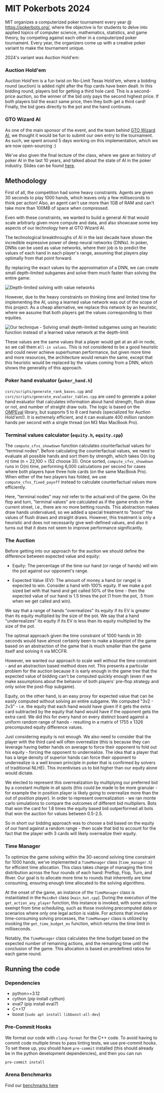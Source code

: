 # MIT Pokerbots 2024
MIT organizes a computerized poker tournament every year @ https://pokerbots.org/, where the objective is for students to delve into applied topics of computer science, mathematics, statistics, and game theory, by competing against each other in a computerized poker tournament. Every year, the organizers come up with a creative poker variant to make the tournament unique.

2024's variant was Auction Hold'em:

### Auction Hold'em

Auction Hold'em is a fun twist on No-Limit Texas Hold'em, where a bidding round (auction) is added right after the flop cards have been dealt. In this bidding round, players bid for getting a third hole card. This is a second-price auction, so the winner of the bid only pays the second highest price. If both players bid the exact same price, then they both get a third card! Finally, the bid goes directly to the pot and the hand continues.


### GTO Wizard AI

As one of the main sponsor of the event, and the team behind [GTO Wizard AI](https://blog.gtowizard.com/introducing-gto-wizard-ai/), we thought it would be fun to submit our own entry to the tournament. As such, we spent around 5 days working on this implementation, which we are now open-sourcing :)

We've also given the final lecture of the class, where we gave an history of poker AI in the last 10 years, and talked about the state of AI in the poker industry. Slides can be found [here](assets/Lecture%207%20Slides.pdf).


## Methodology

First of all, the competition had some heavy constraints. Agents are given 30 seconds to play 1000 hands, which leaves only a few milliseconds to think per action! Also, an agent can't use more than 1GB of RAM and can't take more than 100MB of space when compressed.

Even with these constraints, we wanted to build a general AI that would scale arbitrarly given more compute and data, and also showcase some key aspects of our technology here at GTO Wizard AI.

The technological breakthroughs of AI in the last decade have shown the incredible expressive power of deep neural networks (DNNs). In poker, DNNs can be used as value networks, where their job is to predict the values of each hand in each player's range, assuming that players play optimally from that point forward. 

By replacing the exact values by the approximation of a DNN, we can create small depth-limited subgames and solve them much faster than solving the entire game:

![Depth-limited solving with value networks](assets/depth-limited-solving-nn.png)

However, due to the heavy constraints on thinking time and limited time for implementing the AI, using a learned value network was out of the scope of this project. As a cheap alternative, we replace this network by an heuristic, where we assume that both players get the values corresponding to their equities.

![Our technique - Solving small depth-limited subgames using an heuristic function instead of a learned value network at the depth-limit](assets/depth-limited-solving-no-nn.png)

These values are the same values that a player would get at an all-in node, so we call them `All-in values`. This is not considered to be a good heuristic and could never achieve superhuman performance, but given more time and more resources, the architecture would remain the same, except that this heuristic would be replaced by the values coming from a DNN, which shows the generality of this approach.


### Poker hand evaluator (`poker_hand.h`)

`csrc/scripts/generate_rank_bases.cpp` and `csrc/scripts/generate_evaluator_tables.cpp` are used to generate a poker hand evaluator that calculates information about hand strength, flush draw or not, and number of straight draw outs.
The logic is based on the [OMPEval] library, but supports 5 to 8 card hands (specialized for Auction Hold'em!).
It is extremely efficient, and it can evaluate 400 million random hands per second with a single thread (on M3 Max MacBook Pro).

[OMPEval]: https://github.com/zekyll/OMPEval

### Terminal values calculator (`equity.h`, `equity.cpp`)

The `compute_cfvs_showdown` function calculates counterfactual values for "terminal nodes".
Before calculating the counterfactual values, we need to evaluate all possible hands and sort them by strength, which takes O(n log n) time (n = 22,100 = (52 choose 3)).
Once sorted, `compute_cfvs_showdown` runs in O(n) time, performing 6,000 calculations per second for cases where both players have three hole cards (on the same MacBook Pro).
When either of the two players has folded, we use `compute_cfvs_fixed_payoff` instead to calculate counterfactual values more efficiently.

Here, "terminal nodes" may not refer to the actual end of the game.
On the flop and turn, "terminal values" are calculated as if the game ends on the current street, i.e., there are no more betting rounds.
This abstraction makes draw hands undervalued, so we added a special treatment to "boost" the values of flush draws and straight draws.
However, this treatment is only a heuristic and does not necessarily give well-defined values, and also it turns out that it does not seem to improve performance significantly.

### The Auction

Before getting into our approach for the auction we should define the difference between expected value and equity:

- Equity: The percentage of the time our hand (or range of hands) will win the pot against our opponent's range. 

- Expected Value (EV): The amount of money a hand (or range) is expected to win. Consider a hand with 100% equity. If we make a pot sized bet with that hand and get called 50% of the time - then the expected value of our hand is 1.5 times the pot (1 from the pot, .5 from when we get called and win). 

We say that a range of hands "overrealizes" its equity if its EV is greater than its equity multiplied by the size of the pot. We say that a hand "underrealizes" its equity if its EV is less than its equity multiplied by the size of the pot.

The optimal approach given the time constraint of 1000 hands in 30 seconds would have almost certainly been to make a blueprint of the game based on an abstraction of the game that is much smaller than the game itself and solving it via MCCFR. 

However, we wanted our approach to scale well without the time constraint - and an abstraction based method does not. This presents a particular problem for the auction because it is early enough in the game tree that the expected value of bidding can't be computed quickly enough (even if we make assumptions about the behavior of both players' pre-flop strategy and only solve the post-flop subgame).

Equity, on the other hand, is an easy proxy for expected value that can be easily computed without solving an entire subgame. We computed "3v2 - 2v3" - i.e. the equity that each hand would have given if it gets the extra card subtracted by the equity that hand would have if the opponent gets the extra card. We did this for every hand on every distinct board against a uniform random range of hands - resulting in a matrix of 1755 x 1326 precomputed equity difference values. 

Just considering equity is not enough. We also need to consider that the player with the third card will often overrealize (this is because they can leverage having better hands on average to force their opponent to fold out his equity - forcing the opponent to underrealize. The idea that a player that has a large density of superior hands can force their opponent to underrealize is a well known principle in poker that is confirmed by solvers of traditional NLHE). This incentivises us to bid higher than our equity alone would dictate.

We elected to represent this overrealization by multiplying our preferred bid by a constant multiple in all spots (this could be made to be more granular - for example the in position player is likely going to overrealize more than the out of position player). In order to represent overrealization - we ran monte carlo simulations to compare the outcomes of different bid multipliers. Bots that won the card for 1.8 times the equity based bid outperformed all bots that won the auction for values between 0.5-2.5. 

So in short our bidding approach was to choose a bid based on the equity of our hand against a random range - then scale that bid to account for the fact that the player with 3 cards will likely overrealize their equity. 


### Time Manager

To optimize the game solving within the 30-second solving time constraint for 1000 hands, we've implemented a `TimeManager` class (`time_manager.h`) for efficient time allocation. This class takes charge of managing the time distribution across the four rounds of each hand: Preflop, Flop, Turn, and River. Our goal is to allocate more time to rounds that inherently are time consuming, ensuring enough time allocated to the solving algorithms.

At the onset of the game, an instance of the `TimeManager` class is instantiated in the `MainBot` class (`main_bot.cpp`). During the execution of the `get_action_any_player` function, this instance is invoked, with some actions exempt from time scheduling, such as those involving precomputed data or scenarios where only one legal action is viable. For actions that involve time-consuming solving processes, the `TimeManager` class is utilized by invoking the `get_time_budget_ms` function, which returns the time limit in milliseconds.

Notably, the `TimeManager` class calculates the time budget based on the expected number of remaining actions, and the remaining time until the conclusion of the game. This allocation is based on predefined ratios for each game round.


## Running the code

### Dependencies
 - python>=3.12
 - cython (pip install cython)
 - eval7 (pip install eval7)
 - C++17 
 - boost (`sudo apt install libboost-all-dev`)

### Pre-Commit Hooks

We format our code with `clang-format` for the C++ code. To avoid having to commit code multiple times
to pass linting tests, we use pre-commit hooks. To set these up, you should have `pre-commit` installed (this should already be in the python development dependencies), and then you can run

```bash
pre-commit install
```

### Arena Benchmarks

Find our [benchmarks here](https://github.com/ruse-ai/mitpokerbots-2024/tree/gh-pages)
